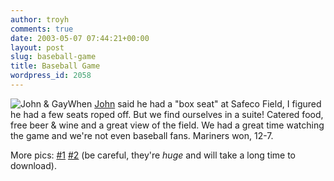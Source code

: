 ```yaml
---
author: troyh
comments: true
date: 2003-05-07 07:44:21+00:00
layout: post
slug: baseball-game
title: Baseball Game
wordpress_id: 2058
---
```


![John & Gay](http://www.troyandgay.com/archives/john&gay.jpg)When [John](http://www.hklaw.com/Biographies/Bio.asp?id=61560) said he had a "box seat" at Safeco Field, I figured he had a few seats roped off. But we find ourselves in a suite! Catered food, free beer & wine and a great view of the field. We had a great time watching the game and we're not even baseball fans. Mariners won, 12-7.

More pics: [#1](http://www.troyandgay.com/archives/IMG_0746.html) [#2](http://www.troyandgay.com/archives/IMG_0747.html) (be careful, they're _huge_ and will take a long time to download).
